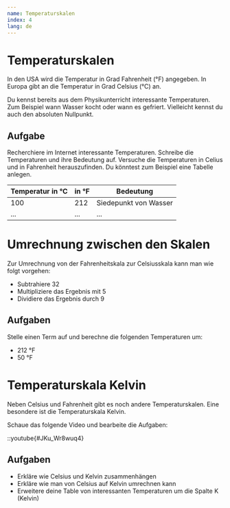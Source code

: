 ```yaml
---
name: Temperaturskalen
index: 4
lang: de
---
```


# Temperaturskalen

In den USA wird die Temperatur in Grad Fahrenheit (°F) angegeben. In Europa gibt an die Temperatur in Grad Celsius (°C) an.

Du kennst bereits aus dem Physikunterricht interessante Temperaturen. Zum Beispiel wann Wasser kocht oder wann es gefriert. Vielleicht kennst du auch den absoluten Nullpunkt.

## Aufgabe

Recherchiere im Internet interessante Temperaturen. Schreibe die Temperaturen und ihre Bedeutung auf. Versuche die Temperaturen in Celius und in Fahrenheit herauszufinden. Du könntest zum Beispiel eine Tabelle anlegen.

| Temperatur in °C | in °F | Bedeutung             |
| ---------------- | ----- | --------------------- |
| 100              | 212   | Siedepunkt von Wasser |
| ...              | ...   | ...                   |

# Umrechnung zwischen den Skalen

Zur Umrechnung von der Fahrenheitskala zur Celsiusskala kann man wie folgt vorgehen:

- Subtrahiere 32
- Multipliziere das Ergebnis mit 5
- Dividiere das Ergebnis durch 9

## Aufgaben

Stelle einen Term auf und berechne die folgenden Temperaturen um:

- 212 °F
- 50 °F

# Temperaturskala Kelvin

Neben Celsius und Fahrenheit gibt es noch andere Temperaturskalen. Eine besondere ist die Temperaturskala Kelvin.

Schaue das folgende Video und bearbeite die Aufgaben:

::youtube{#JKu_Wr8wuq4}

## Aufgaben

- Erkläre wie Celsius und Kelvin zusammenhängen
- Erkläre wie man von Celsius auf Kelvin umrechnen kann
- Erweitere deine Table von interessanten Temperaturen um die Spalte K (Kelvin)
